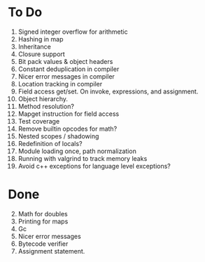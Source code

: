 # To Do

1. Signed integer overflow for arithmetic
7. Hashing in map
8. Inheritance
9. Closure support
10. Bit pack values & object headers
11. Constant deduplication in compiler
12. Nicer error messages in compiler
13. Location tracking in compiler
14. Field access get/set. On invoke, expressions, and assignment.
16. Object hierarchy.
17. Method resolution?
18. Mapget instruction for field access
19. Test coverage
20. Remove builtin opcodes for math?
21. Nested scopes / shadowing
22. Redefinition of locals?
23. Module loading once, path normalization
24. Running with valgrind to track memory leaks
25. Avoid c++ exceptions for language level exceptions?

# Done

2. Math for doubles
3. Printing for maps
4. Gc
5. Nicer error messages
6. Bytecode verifier
15. Assignment statement.